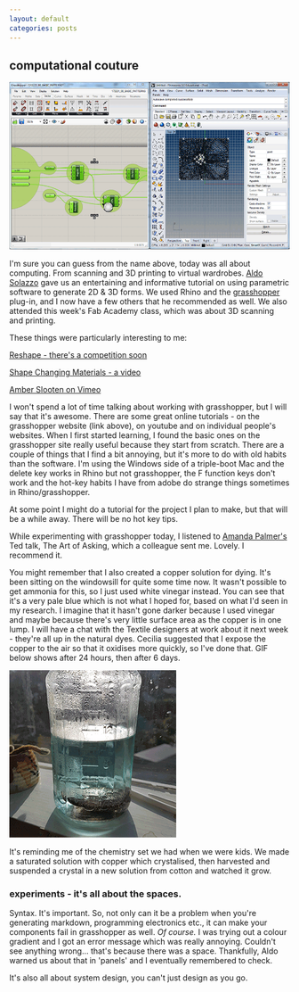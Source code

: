 ```yaml
---
layout: default
categories: posts
---
```

## computational couture

![Day Three Begins](/images/2017-02-23-day-three/grasshopper.png) 

I'm sure you can guess from the name above, today was all about computing. From scanning and 3D printing to virtual wardrobes. [Aldo Solazzo](http://noumena.io/about/) gave us an entertaining and informative tutorial on using parametric software to generate 2D & 3D forms. We used Rhino and the [grasshopper](http://www.grasshopper3d.com/) plug-in, and I now have a few others that he recommended as well. We also attended this week's Fab Academy class, which was about 3D scanning and printing.  

These things were particularly interesting to me:

[Reshape - there's a competition soon](http://youreshape.io/)

[Shape Changing Materials - a video](http://noumena.io/shape-changing-materials)

[Amber Slooten on Vimeo](https://vimeo.com/169599296)

I won't spend a lot of time talking about working with grasshopper, but I will say that it's awesome. There are some great online tutorials - on the grasshopper website (link above), on youtube and on individual people's websites. When I first started learning, I found the basic ones on the grasshopper site really useful because they start from scratch. There are a couple of things that I find a bit annoying, but it's more to do with old habits than the software. I'm using the Windows side of a triple-boot Mac and the delete key works in Rhino but not grasshopper, the F function keys don't work and the hot-key habits I have from adobe do strange things sometimes in Rhino/grasshopper.

At some point I might do a tutorial for the project I plan to make, but that will be a while away. There will be no hot key tips.

While experimenting with grasshopper today, I listened to [Amanda Palmer's](https://www.ted.com/talks/amanda_palmer_the_art_of_asking) Ted talk, The Art of Asking, which a colleague sent me. Lovely. I recommend it. 

You might remember that I also created a copper solution for dying. It's been sitting on the windowsill for quite some time now. It wasn't possible to get ammonia for this, so I just used white vinegar instead. You can see that it's a very pale blue which is not what I hoped for, based on what I'd seen in my research. I imagine that it hasn't gone darker because I used vinegar and maybe because there's very little surface area as the copper is in one lump. I will have a chat with the Textile designers at work about it next week - they're all up in the natural dyes. Cecilia suggested that I expose the copper to the air so that it oxidises more quickly, so I've done that. GIF below shows after 24 hours, then after 6 days. 

![Copper Solution](/images/2017-02-23-day-three/copper.gif) 

It's reminding me of the chemistry set we had when we were kids. We made a saturated solution with copper which crystalised, then harvested and suspended a crystal in a new solution from cotton and watched it grow.

### experiments - it's all about the spaces.

Syntax. It's important. So, not only can it be a problem when you're generating markdown, programming electronics etc., it can make your components fail in grasshopper as well. *Of course.* I was trying out a colour gradient and I got an error message which was really annoying. Couldn't see anything wrong... that's because there was a space. Thankfully, Aldo warned us about that in 'panels' and I eventually remembered to check.  

It's also all about system design, you can't just design as you go. 


